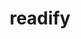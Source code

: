 ---
title: readify
github_link: https://github.com/vladigleba/readify
demo_preview: http://vladigleba.com
demo_screenshot: 
description: A clean and responsive theme focused on readability
---